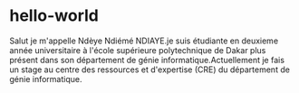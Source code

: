 # hello-world
Salut je m'appelle Ndèye Ndiémé NDIAYE.je suis étudiante en deuxieme année universitaire à l'école supérieure polytechnique de Dakar plus présent dans son département de génie informatique.Actuellement je fais un stage au centre des ressources et d'expertise (CRE) du département de génie informatique.
